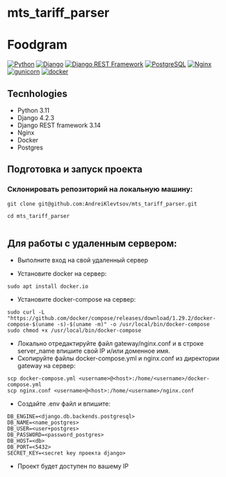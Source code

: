 # mts_tariff_parser

# Foodgram

[![Python](https://img.shields.io/badge/-Python-464646?style=flat-square&logo=Python)](https://www.python.org/)
[![Django](https://img.shields.io/badge/-Django-464646?style=flat-square&logo=Django)](https://www.djangoproject.com/)
[![Django REST Framework](https://img.shields.io/badge/-Django%20REST%20Framework-464646?style=flat-square&logo=Django%20REST%20Framework)](https://www.django-rest-framework.org/)
[![PostgreSQL](https://img.shields.io/badge/-PostgreSQL-464646?style=flat-square&logo=PostgreSQL)](https://www.postgresql.org/)
[![Nginx](https://img.shields.io/badge/-NGINX-464646?style=flat-square&logo=NGINX)](https://nginx.org/ru/)
[![gunicorn](https://img.shields.io/badge/-gunicorn-464646?style=flat-square&logo=gunicorn)](https://gunicorn.org/)
[![docker](https://img.shields.io/badge/-Docker-464646?style=flat-square&logo=docker)](https://www.docker.com/)

## Tecnhologies

- Python 3.11
- Django 4.2.3
- Django REST framework 3.14
- Nginx
- Docker
- Postgres

## Подготовка и запуск проекта
### Склонировать репозиторий на локальную машину:
```
git clone git@github.com:AndreiKlevtsov/mts_tariff_parser.git
```
```
cd mts_tariff_parser


```

## Для работы с удаленным сервером:
* Выполните вход на свой удаленный сервер

* Установите docker на сервер:
```
sudo apt install docker.io 
```
* Установите docker-compose на сервер:
```
sudo curl -L "https://github.com/docker/compose/releases/download/1.29.2/docker-compose-$(uname -s)-$(uname -m)" -o /usr/local/bin/docker-compose
sudo chmod +x /usr/local/bin/docker-compose
```
* Локально отредактируйте файл gateway/nginx.conf и в строке server_name впишите свой IP и/или доменное имя.
* Скопируйте файлы docker-compose.yml и nginx.conf из директории gateway на сервер:
```
scp docker-compose.yml <username>@<host>:/home/<username>/docker-compose.yml
scp nginx.conf <username>@<host>:/home/<username>/nginx.conf
```

* Cоздайте .env файл и впишите:
```
DB_ENGINE=<django.db.backends.postgresql>
DB_NAME=<name_postgres>
DB_USER=<user+postgres>
DB_PASSWORD=<password_postgres>
DB_HOST=<db>
DB_PORT=<5432>
SECRET_KEY=<secret key проекта django>
```

- Проект будет доступен по вашему IP
